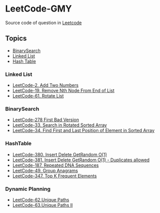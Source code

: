 # LeetCode-GMY
Source code of question in [Leetcode](https://leetcode.com/)

## Topics
- [BinarySearch](#bs)  
- [Linked List](#ll)
- [Hash Table](#ht)


### Linked List <a herf="ll"></a>

- [LeetCode-2. Add Two Numbers](https://leetcode.com/problems/add-two-numbers/)
- [LeetCode-19. Remove Nth Node From End of List](https://leetcode.com/problems/remove-nth-node-from-end-of-list/)
- [LeetCode-61. Rotate List](https://leetcode.com/problems/rotate-list/)

### BinarySearch <a href="bs"></a>  
 
- [LeetCode-278 First Bad Version](https://leetcode.com/problems/first-bad-version/)
- [LeetCode-33. Search in Rotated Sorted Array](https://leetcode.com/problems/search-in-rotated-sorted-array/)
- [LeetCode-34. Find First and Last Position of Element in Sorted Array](https://leetcode.com/problems/find-first-and-last-position-of-element-in-sorted-array/)


### HashTable <a href="ht"></a>  

- [LeetCode-380. Insert Delete GetRandom O(1)](HashTable/Insert-Delete-GetRandom-O(1).py)
- [LeetCode-381. Insert Delete GetRandom O(1) - Duplicates allowed](HashTable/Insert-Delete-GetRandom-O(1)-D.py)
- [LeetCode-187. Repeated DNA Sequences](HashTable/Repeated-DNA-Sequences.py)
- [LeetCode-49. Group Anagrams](HashTable/Group-Anagrams.py)
- [LeetCode-347. Top K Frequent Elements](HashTable/Top-K-Frequent-Elements.py)  

### Dynamic Planning <a href="ht"></a>  

- [LeetCode-62.Unique Paths](DynamicPlanning/Unique-Paths.py)
- [LeetCode-63.Unique Paths II](DynamicPlanning/Unique-Paths-II.py)